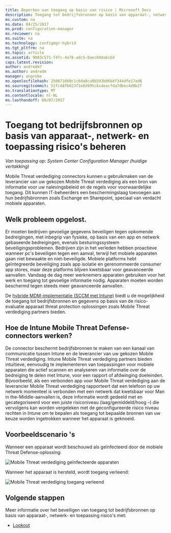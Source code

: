 ```yaml
---
title: Beperken van toegang op basis van risico | Microsoft Docs
description: Toegang tot bedrijfsbronnen op basis van apparaat-, netwerk- en toepassing risico beperken.
ms.custom: na
ms.date: 04/25/2017
ms.prod: configuration-manager
ms.reviewer: na
ms.suite: na
ms.technology: configmgr-hybrid
ms.tgt_pltfrm: na
ms.topic: article
ms.assetid: 9083c571-f4fc-4a78-adc5-8aec84dabcbd
caps.latest.revision: 
author: andredm7
ms.author: andredm
manager: angrobe
ms.openlocfilehash: 250671660c1c6da0ca9b593b06b8f344dfe17ad6
ms.sourcegitcommit: 51fc48fb023f1e8d995c6c4eacfda7dbec4d0b2f
ms.translationtype: MT
ms.contentlocale: nl-NL
ms.lasthandoff: 08/07/2017
---
```

# <a name="manage-access-to-company-resource-based-on-device-network-and-application-risk"></a>Toegang tot bedrijfsbronnen op basis van apparaat-, netwerk- en toepassing risico's beheren

*Van toepassing op: System Center Configuration Manager (huidige vertakking)*

Mobile Threat verdediging connectors kunnen u gebruikmaken van de leverancier van uw gekozen Mobile Threat verdediging als een bron van informatie voor uw nalevingsbeleid en de regels voor voorwaardelijke toegang. Dit kunnen IT-beheerders een beschermingslaag toevoegen aan hun bedrijfsbronnen zoals Exchange en Sharepoint, speciaal van verdacht mobiele apparaten.

## <a name="what-problem-does-this-solve"></a>Welk probleem opgelost.

Er moeten bedrijven gevoelige gegevens beveiligen tegen opkomende bedreigingen, met inbegrip van fysieke, op basis van een app en netwerk gebaseerde bedreigingen, evenals besturingssysteem beveiligingsproblemen.
Bedrijven zijn in het verleden hebben proactieve wanneer pc's beveiligen tegen een aanval, terwijl het mobiele apparaten gaan niet bewaakte en niet-beveiligde. Mobiele platforms hebt geïntegreerde beveiliging zoals app isolatie en gerenommeerde consumer app stores, maar deze platforms blijven kwetsbaar voor geavanceerde aanvallen. Vandaag de dag meer werknemers apparaten gebruiken voor het werk en toegang tot gevoelige informatie nodig. Apparaten moeten worden beschermd tegen steeds meer geavanceerde aanvallen.

De [hybride MDM-implementatie (SCCM met Intune)](https://docs.microsoft.com/sccm/mdm/understand/choose-between-standalone-intune-and-hybrid-mobile-device-management) biedt u de mogelijkheid de toegang tot bedrijfsbronnen en gegevens op basis van de risico-evaluatie apparaat threat protection oplossingen zoals Mobile Threat verdediging partners bieden.

## <a name="how-the-intune-mobile-threat-defense-connectors-work"></a>Hoe de Intune Mobile Threat Defense-connectors werken?

De connector beschermt bedrijfsbronnen te maken van een kanaal van communicatie tussen Intune en de leverancier van uw gekozen Mobile Threat verdediging. Intune Mobile Threat verdediging partners bieden intuïtieve, eenvoudig te implementeren van toepassingen voor mobiele apparaten die actief scannen en analyseren van informatie over de bedreiging te delen met Intune, voor een rapport of afdwinging doeleinden. Bijvoorbeeld, als een verbonden app voor Mobile Threat verdediging aan de leverancier Mobile Threat verdediging rapporteert dat een telefoon op uw netwerk momenteel is verbonden met een netwerk dat kwetsbaar voor Man in the-Middle-aanvallen is, deze informatie wordt gedeeld met en gecategoriseerd voor een juiste risiconiveau (laag/gemiddeld/hoog –) die vervolgens kan worden vergeleken met de geconfigureerde risico niveau rechten in Intune om te bepalen als toegang tot bepaalde bronnen van uw keuze worden ingetrokken wanneer het apparaat is geknoeid.

## <a name="sample-scenarios"></a>Voorbeeldscenario 's

Wanneer een apparaat wordt beschouwd als geïnfecteerd door de mobiele Threat Defense-oplossing:

![Mobile Threat verdediging geïnfecteerde apparaten](../media/mtp/MTD-image-1.png)

Wanneer het apparaat is hersteld, wordt toegang verleend:

![Mobile Threat verdediging toegang verleend](../media/mtp/MTD-image-2.png)

## <a name="next-steps"></a>Volgende stappen

Meer informatie over het beveiligen van toegang tot bedrijfsbronnen op basis van apparaat-, netwerk- en toepassing risico's met:

- [Lookout](https://docs.microsoft.com/intune/deploy-use/lookout-mobile-threat-defense-connector)